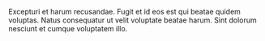 Excepturi et harum recusandae. Fugit et id eos est qui beatae quidem voluptas. Natus consequatur ut velit voluptate beatae harum. Sint dolorum nesciunt et cumque voluptatem illo.